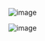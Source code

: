 ![image](https://github.com/Coder-Gokul/Tailwind-Login/assets/119941012/d4fe11cd-c87b-4e03-9e60-7eedd77630f6)

![image](https://github.com/Coder-Gokul/Tailwind-Login/assets/119941012/b0d79632-85ec-4bb4-a80a-b7858e8f12d6)
